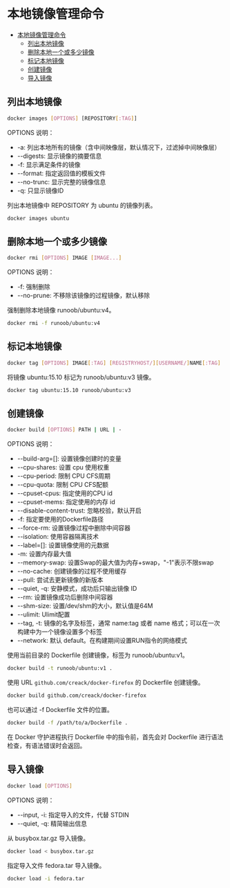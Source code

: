 # 本地镜像管理命令

- [本地镜像管理命令](#%e6%9c%ac%e5%9c%b0%e9%95%9c%e5%83%8f%e7%ae%a1%e7%90%86%e5%91%bd%e4%bb%a4)
  - [列出本地镜像](#%e5%88%97%e5%87%ba%e6%9c%ac%e5%9c%b0%e9%95%9c%e5%83%8f)
  - [删除本地一个或多少镜像](#%e5%88%a0%e9%99%a4%e6%9c%ac%e5%9c%b0%e4%b8%80%e4%b8%aa%e6%88%96%e5%a4%9a%e5%b0%91%e9%95%9c%e5%83%8f)
  - [标记本地镜像](#%e6%a0%87%e8%ae%b0%e6%9c%ac%e5%9c%b0%e9%95%9c%e5%83%8f)
  - [创建镜像](#%e5%88%9b%e5%bb%ba%e9%95%9c%e5%83%8f)
  - [导入镜像](#%e5%af%bc%e5%85%a5%e9%95%9c%e5%83%8f)

## 列出本地镜像

```sh
docker images [OPTIONS] [REPOSITORY[:TAG]]
```

OPTIONS 说明：

- -a: 列出本地所有的镜像（含中间映像层，默认情况下，过滤掉中间映像层）
- --digests: 显示镜像的摘要信息
- -f: 显示满足条件的镜像
- --format: 指定返回值的模板文件
- --no-trunc: 显示完整的镜像信息
- -q: 只显示镜像ID

列出本地镜像中 REPOSITORY 为 ubuntu 的镜像列表。

```sh
docker images ubuntu
```

## 删除本地一个或多少镜像

```sh
docker rmi [OPTIONS] IMAGE [IMAGE...]
```

OPTIONS 说明：

- -f: 强制删除
- --no-prune: 不移除该镜像的过程镜像，默认移除

强制删除本地镜像 runoob/ubuntu:v4。

```sh
docker rmi -f runoob/ubuntu:v4
```

## 标记本地镜像

```sh
docker tag [OPTIONS] IMAGE[:TAG] [REGISTRYHOST/][USERNAME/]NAME[:TAG]
```

将镜像 ubuntu:15.10 标记为 runoob/ubuntu:v3 镜像。

```sh
docker tag ubuntu:15.10 runoob/ubuntu:v3
```

## 创建镜像

```sh
docker build [OPTIONS] PATH | URL | -
```

OPTIONS 说明：

- --build-arg=[]: 设置镜像创建时的变量
- --cpu-shares: 设置 cpu 使用权重
- --cpu-period: 限制 CPU CFS周期
- --cpu-quota: 限制 CPU CFS配额
- --cpuset-cpus: 指定使用的CPU id
- --cpuset-mems: 指定使用的内存 id
- --disable-content-trust: 忽略校验，默认开启
- -f: 指定要使用的Dockerfile路径
- --force-rm: 设置镜像过程中删除中间容器
- --isolation: 使用容器隔离技术
- --label=[]: 设置镜像使用的元数据
- -m: 设置内存最大值
- --memory-swap: 设置Swap的最大值为内存+swap，"-1"表示不限swap
- --no-cache: 创建镜像的过程不使用缓存
- --pull: 尝试去更新镜像的新版本
- --quiet, -q: 安静模式，成功后只输出镜像 ID
- --rm: 设置镜像成功后删除中间容器
- --shm-size: 设置/dev/shm的大小，默认值是64M
- --ulimit: Ulimit配置
- --tag, -t: 镜像的名字及标签，通常 name:tag 或者 name 格式；可以在一次构建中为一个镜像设置多个标签
- --network: 默认 default。在构建期间设置RUN指令的网络模式

使用当前目录的 Dockerfile 创建镜像，标签为 runoob/ubuntu:v1。

```sh
docker build -t runoob/ubuntu:v1 .
```

使用 URL `github.com/creack/docker-firefox` 的 Dockerfile 创建镜像。

```sh
docker build github.com/creack/docker-firefox
```

也可以通过 -f Dockerfile 文件的位置。

```sh
docker build -f /path/to/a/Dockerfile .
```

在 Docker 守护进程执行 Dockerfile 中的指令前，首先会对 Dockerfile 进行语法检查，有语法错误时会返回。

## 导入镜像

```sh
docker load [OPTIONS]
```

OPTIONS 说明：

- --input, -i: 指定导入的文件，代替 STDIN
- --quiet, -q: 精简输出信息

从 busybox.tar.gz 导入镜像。

```sh
docker load < busybox.tar.gz
```

指定导入文件 fedora.tar 导入镜像。

```sh
docker load -i fedora.tar
```
